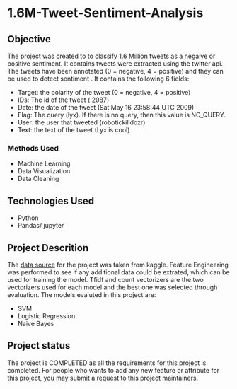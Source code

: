 # 1.6M-Tweet-Sentiment-Analysis
## Objective

The project was created to to classify 1.6 Million tweets as a negaive or positive sentiment. It contains tweets were extracted using the twitter api.
The tweets have been annotated (0 = negative, 4 = positive) and they can be used to detect sentiment . It contains the following 6 fields:

* Target: the polarity of the tweet (0 = negative, 4 = positive)
* IDs: The id of the tweet ( 2087)
* Date: the date of the tweet (Sat May 16 23:58:44 UTC 2009)
* Flag: The query (lyx). If there is no query, then this value is NO_QUERY.
* User: the user that tweeted (robotickilldozr)
* Text: the text of the tweet (Lyx is cool)

### Methods Used

* Machine Learning
* Data Visualization
* Data Cleaning

## Technologies Used

* Python
* Pandas/ jupyter

## Project Descrition

The [data source](https://www.kaggle.com/kazanova/sentiment140) for the project was taken from kaggle.
Feature Engineering was performed to see if any additional data could be extrated, which can be used for training the model.
Tfidf and count vectorizers are the two vectorizers used for each model and the best one was selected through evaluation.
The models evaluted in this project are:
* SVM
* Logistic Regression
* Naive Bayes

## Project status
The project is COMPLETED as all the requirements for this project is completed. For people who wants to add any new feature or attribute for this project, you may submit a request
to this project maintainers.
